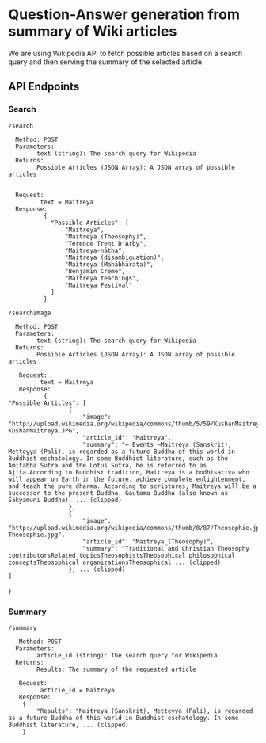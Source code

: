 # Question-Answer generation from summary of Wiki articles

We are using Wikipedia API to fetch possible articles based on a search query and then serving the summary of the selected article. 

## API Endpoints
### Search
```
/search
 ```
      Method: POST
      Parameters:
            text (string): The search query for Wikipedia
      Returns:
            Possible Articles (JSON Array): A JSON array of possible articles


      Request:
             text = Maitreya
      Response:
              {
                "Possible Articles": [
                    "Maitreya",
                    "Maitreya (Theosophy)",
                    "Terence Trent D'Arby",
                    "Maitreya-nātha",
                    "Maitreya (disambiguation)",
                    "Maitreya (Mahābhārata)",
                    "Benjamin Creme",
                    "Maitreya teachings",
                    "Maitreya Festival"
                ]
              }
```
/searchImage
```
      Method: POST
      Parameters:
            text (string): The search query for Wikipedia
      Returns:
            Possible Articles (JSON Array): A JSON array of possible articles
            
       Request: 
             text = Maitreya
       Response:
              {
    "Possible Articles": [
                     {
                         "image": "http://upload.wikimedia.org/wikipedia/commons/thumb/5/59/KushanMaitreya.JPG/240px-KushanMaitreya.JPG",
                         "article_id": "Maitreya",
                         "summary": "— Events —Maitreya (Sanskrit), Metteyya (Pali), is regarded as a future Buddha of this world in Buddhist eschatology. In some Buddhist literature, such as the Amitabha Sutra and the Lotus Sutra, he is referred to as Ajita.According to Buddhist tradition, Maitreya is a bodhisattva who will appear on Earth in the future, achieve complete enlightenment, and teach the pure dharma. According to scriptures, Maitreya will be a successor to the present Buddha, Gautama Buddha (also known as Śākyamuni Buddha). ... (clipped)
                     },
                     {
                         "image": "http://upload.wikimedia.org/wikipedia/commons/thumb/8/87/Theosophie.jpg/150px-Theosophie.jpg",
                         "article_id": "Maitreya_(Theosophy)",
                         "summary": "Traditional and Christian Theosophy contributorsRelated topicsTheosophistsTheosophical philosophical conceptsTheosophical organizationsTheosophical ... (clipped)
                     }, ... (clipped)
    ]
}

### Summary
```
/summary
````
       Method: POST
      Parameters:
            article_id (string): The search query for Wikipedia
      Returns:
            Results: The summary of the requested article
                
       Request: 
             article_id = Maitreya
       Response:       
        {
            "Results": "Maitreya (Sanskrit), Metteyya (Pali), is regarded as a future Buddha of this world in Buddhist eschatology. In some Buddhist literature, ... (clipped)
        }

